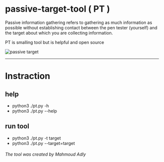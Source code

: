 # passive-target-tool ( PT )
Passive information gathering refers to gathering as much information as possible without establishing contact between the pen tester (yourself) and the target about which you are collecting information.

PT is smalling tool but is helpful and open source

![passive target](https://user-images.githubusercontent.com/52346253/119053953-1bbe0300-b9c7-11eb-869b-230c5524a312.GIF)


--------------------------------------------------------------------------------------
# Instraction 
## help 
 - python3 ./pt.py -h 
 - python3 ./pt.py --help 

## run tool
 - python3 ./pt.py -t target
 - python3 ./pt.py --target=target
  
###### The tool was created by Mahmoud Adly
